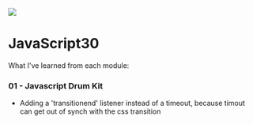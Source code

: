 ![](https://javascript30.com/images/JS3-social-share.png)

# JavaScript30

What I've learned from each module:

### 01 - Javascript Drum Kit

- Adding a 'transitionend' listener instead of a timeout, because timout can get out of synch with the css transition
